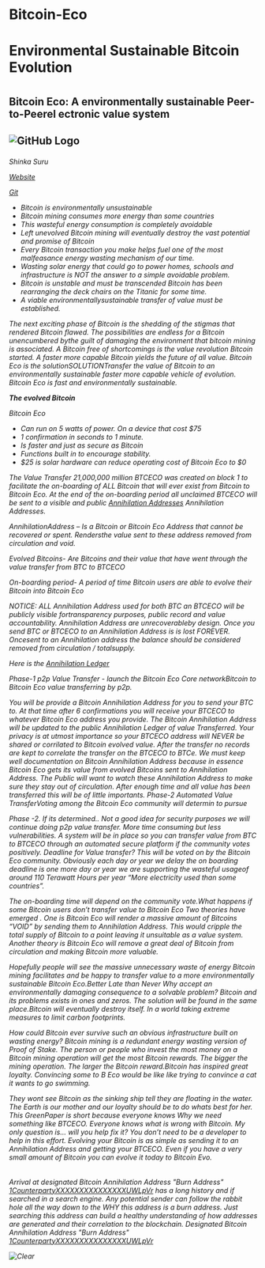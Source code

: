 # Bitcoin-Eco
<h1>Environmental Sustainable Bitcoin Evolution<h1> 

<h2>Bitcoin Eco: A environmentally sustainable Peer-to-Peerel ectronic value system<h2>


![GitHub Logo](http://btc-eco.com/wp-content/uploads/2021/06/Bitcoin-Eco-Wallet-Icon-30-percent-.png)


<h6>Shinka Suru

[Website](https://btc-eco.com)

[Git](https://github.com/Bitcoin-Eco-Core-Developers/Bitcoin-Eco)



* Bitcoin is environmentally unsustainable
* Bitcoin mining consumes more energy than some countries
* This wasteful energy consumption is completely avoidable
* Left unevolved  Bitcoin mining will eventually destroy the vast potential and promise of Bitcoin
* Every Bitcoin transaction you make helps fuel  one of the most malfeasance energy wasting mechanism of our time.
* Wasting solar energy that could go to power homes, schools and infrastructure is NOT the answer to a simple avoidable problem.
* Bitcoin is unstable and must be transcended Bitcoin has been rearranging the deck chairs on the Titanic for some time. 
* A viable environmentallysustainable transfer of value must be established. 

_The next exciting phase of Bitcoin is the shedding of the stigmas that rendered Bitcoin flawed. 
The possibilities are endless for a Bitcoin unencumbered bythe guilt of damaging the environment that bitcoin mining is associated. 
A Bitcoin free of shortcomings is the value revolution Bitcoin started. A faster more capable Bitcoin yields the future of all value.
Bitcoin Eco is the solutionSOLUTIONTransfer the value of Bitcoin to an environmentally sustainable faster more capable vehicle of evolution. 
Bitcoin Eco is fast and environmentally sustainable._ 



**The evolved Bitcoin**

Bitcoin Eco
* Can run on 5 watts of power. On a device that cost $75 
* 1 confirmation in seconds to 1 minute.
* Is faster and just as secure as Bitcoin
* Functions built in to encourage stability. 
* $25 is solar hardware can reduce operating cost of Bitcoin Eco to $0 

The Value Transfer
21,000,000 million BTCECO was created on block 1 to facilitate the on-boarding of ALL Bitcoin that will ever exist from Bitcoin to Bitcoin Eco.
At the end of the on-boarding period all unclaimed BTCECO will be sent to a visible and public [Annihilation Addresses](https://btc-eco.com/index.php/annihilation-ledger/) Annihilation Addresses.

AnnihilationAddress – Is a Bitcoin or Bitcoin Eco Address that cannot be recovered or spent. Rendersthe value sent to these address removed from circulation and void.

Evolved Bitcoins- Are Bitcoins and their value that have went through the value transfer from BTC to BTCECO

On-boarding period- A period of time Bitcoin users are able to evolve their Bitcoin into Bitcoin Eco

NOTICE: ALL Annihilation Address used for both BTC an BTCECO will be publicly visible fortransparency purposes, public record and value accountability. 
Annihilation Address are unrecoverableby design. Once you send BTC or BTCECO to an  Annihilation Address is is lost FOREVER. 
Oncesent to an Annihilation address the balance should be considered removed from circulation / totalsupply. 

Here is the [Annihilation Ledger](https://btc-eco.com/index.php/annihilation-ledger/)  

Phase-1 p2p Value Transfer - launch the Bitcoin Eco Core networkBitcoin to Bitcoin Eco value transferring  by p2p. 

You will be provide a Bitcoin Annihilation Address for you to send your BTC to. At that time after 6 confirmations you will receive your BTCECO to whatever Bitcoin Eco address you provide. The Bitcoin Annihilation Address will be updated to the public Annihilation Ledger of value Transferred.  Your privacy is at utmost importance so your BTCECO address will NEVER be shared or corrilated to Bitcoin evolved value. After the transfer no records are kept to correlate the transfer on the BTCECO to BTCe. We must keep well documentation on  Bitcoin Annihilation Address because in essence Bitcoin Eco gets its value from evolved Bitcoins sent to Annihilation Address. The Public will want to watch these  Annihilation Address to make sure they stay out of circulation. After enough time and all value has been transferred this will be of little importants.
Phase-2 Automated Value TransferVoting among the Bitcoin Eco community will determin to pursue 

Phase -2. 
If its  determined.. Not a good idea for security purposes we will continue doing p2p value transfer. More time consuming but less vulnerabilities.
A system will be in place so you can transfer value from BTC to BTCECO through an automated secure platform if the community votes positively.
Deadline for Value transfer? This will be voted on by the Bitcoin Eco community. Obviously each day or year we delay the on boarding deadline is one more day or year
we are supporting the wasteful usageof around 110 Terawatt Hours per year “More electricity used than some countries”.  

The on-boarding time will depend on the community vote.What happens if some Bitcoin users don’t transfer value to Bitcoin Eco
Two theories have emerged .
One is Bitcoin Eco will render a massive amount of Bitcoins “VOID” by sending them to Annihilation Address. 
This would cripple the total supply of Bitcoin to a point leaving it unsuitable as a value system. 
Another theory is Bitcoin Eco will remove a great deal of Bitcoin from circulation and making Bitcoin  more valuable.

Hopefully people will see the massive unnecessary waste of energy Bitcoin mining facilitates and be happy to transfer value to a more environmentally sustainable
Bitcoin Eco.Better Late than Never Why accept an environmentally damaging consequence to a solvable problem? Bitcoin and its problems exists in ones and zeros. 
The solution will be found in the same place.Bitcoin will eventually destroy itself. In a world taking extreme measures to limit carbon footprints.

How could Bitcoin ever survive such an obvious infrastructure built on wasting energy? Bitcoin mining is a redundant  energy wasting version of Proof of Stake. 
The person or people who invest the most money on a Bitcoin mining operation will get the most Bitcoin rewards. The bigger the mining operation. 
The larger the Bitcoin reward.Bitcoin has inspired great loyalty. Convincing some to B Eco would be like like trying to convince a cat it wants to go swimming. 

They wont see Bitcoin as the sinking ship tell they are floating in the water. The Earth is our mother and our loyalty should be to do whats best for her. 
This GreenPaper is short because everyone knows Why we need something like BTCECO. Everyone knows what is wrong with Bitcoin. 
My only question is... will you help fix it? You don’t need to be a developer to help in this effort. 
Evolving your Bitcoin is as simple as sending it to an Annihilation Address and getting your BTCECO. Even if you have a very small amount of Bitcoin you can evolve
it today to Bitcoin Evo.<h6>

_Arrival at  designated Bitcoin Annihilation Address "Burn Address"
[1CounterpartyXXXXXXXXXXXXXXXUWLpVr](https://www.blockchain.com/btc/address/1CounterpartyXXXXXXXXXXXXXXXUWLpVr)  has a long history and if searched in a search engine. Any potential sender can follow the rabbit hole all the way down to the WHY this address is a burn address. Just searching this address can build a healthy understanding of how addresses are generated and their correlation to the blockchain.
Designated Bitcoin Annihilation Address "Burn Address"
[1CounterpartyXXXXXXXXXXXXXXXUWLpVr](https://www.blockchain.com/btc/address/1CounterpartyXXXXXXXXXXXXXXXUWLpVr)_ 
 
![Clear](https://btc-eco.com/wp-content/uploads/2021/06/ES-Copy-1024x433.png)
